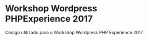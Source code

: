 # Workshop Wordpress PHPExperience 2017

Código utilizado para o Workshop Wordpress PHP Experience 2017
